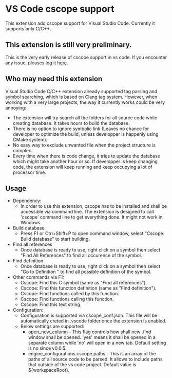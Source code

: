 # VS Code cscope support
This extension add cscope support for Visual Studio Code. Currently it supports only C/C++.

## This extension is still very preliminary.
This is the very early release of cscope support in vs code. If you encounter any issue, pleases log it [here](https://github.com/xulion/scope4code/issues). 

## Who may need this extension
Visual Studio Code C/C++ extension already supported tag parsing and symbol searching, which is based on Clang tag system. However, when working with a very large projects, the way it currently works could be very annoying:
* The extension will try search all the folders for all source code while creating database. It takes hours to build the database.
* There is no option to ignore symbolic link (Leaves no chance for developer to optimize the build, unless developper is happenly using CMake system).
* No easy way to exclude unwanted file when the project structure is complex.
* Every time when there is code change, it tries to update the database which might take another hour or so. If developper is keep changing code, the extension will keep running and keep occupying a lot of processor time.

## Usage
* Dependency:
    * In order to use this extension, cscope has to be installed and shall be accessible via command line. The extension is designed to call 'cscope' command line to get everything done. It might not work in Windows.
* Build database:
    * Press F1 or Ctrl+Shift+P to open command window, select "Cscope: Build database" to start building.
* Find all references
    * Once database is ready to use, right click on a symbol then select "Find All References" to find all occurence of the symbol.
* Find definition
    *  Once database is ready to use, right click on a symbol then select "Go to Definition " to find all possible definition of the symbol.
* Other commands via F1:
    * Cscope: Find this C symbol (same as "Find all references").
    * Cscope: Find this function definition (same as "Find definition").
    * Cscope: Find functions called by this function.
    * Cscope: Find functions calling this function.
    * Cscope: Find this text string.
* Configuration:
    * Configuration is supported via cscope_conf.json. This file will be automatically creted in .vscode folder once the extension is enabled.
    * Below settings are supported:
        * open_new_column - This flag controls how shall new .find window shall be opened. 'yes' means it shall be opened in a separate column while 'no' will open in a new tab. Default setting is no since v0.0.5.
        * engine_configurations.cscope.paths - This is an array of the paths of all source code to be parsed. It allows to include paths that outside of the vs code project. Default value is ${workspaceRoot}.
